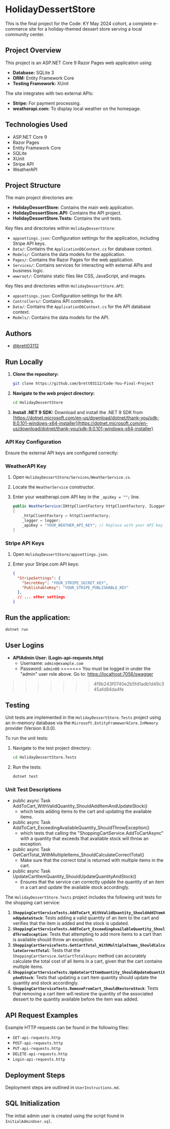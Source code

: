 # **HolidayDessertStore**

This is the final project for the Code: KY May 2024 cohort, a complete e-commerce site for a holiday-themed dessert store serving a local community center.

## **Project Overview**

This project is an ASP.NET Core 9 Razor Pages web application using:

- **Database:** SQLite 3
- **ORM:** Entity Framework Core
- **Testing Framework:** XUnit

The site integrates with two external APIs:

- **Stripe:** For payment processing.
- **weatherapi.com:** To display local weather on the homepage.

## **Technologies Used**

- ASP.NET Core 9
- Razor Pages
- Entity Framework Core
- SQLite
- XUnit
- Stripe API
- WeatherAPI

## **Project Structure**

The main project directories are:

- **HolidayDessertStore:** Contains the main web application.
- **HolidayDessertStore.API:** Contains the API project.
- **HolidayDessertStore.Tests:** Contains the unit tests.

Key files and directories within `HolidayDessertStore`:

- `appsettings.json`: Configuration settings for the application, including Stripe API keys.
- `Data/`: Contains the `ApplicationDbContext.cs` for database context.
- `Models/`: Contains the data models for the application.
- `Pages/`: Contains the Razor Pages for the web application.
- `Services/`: Contains services for interacting with external APIs and business logic.
- `wwwroot/`: Contains static files like CSS, JavaScript, and images.

Key files and directories within `HolidayDessertStore.API`:

- `appsettings.json`: Configuration settings for the API.
- `Controllers/`: Contains API controllers.
- `Data/`: Contains the `ApplicationDbContext.cs` for the API database context.
- `Models/`: Contains the data models for the API.

## **Authors**

- [@brett03112](https://github.com/brett03112)

## **Run Locally**

1. **Clone the repository:**

   ```bash
   git clone https://github.com/brett03112/Code-You-Final-Project
   ```

2. **Navigate to the web project directory:**

   ```bash
   cd HolidayDessertStore
   ```

3. **Install .NET 9 SDK:**
   Download and install the .NET 9 SDK from [https://dotnet.microsoft.com/en-us/download/dotnet/thank-you/sdk-9.0.101-windows-x64-installer](https://dotnet.microsoft.com/en-us/download/dotnet/thank-you/sdk-9.0.101-windows-x64-installer)

### **API Key Configuration**

Ensure the external API keys are configured correctly:

### **WeatherAPI Key**

1. Open `HolidayDessertStore/Services/WeatherService.cs`.
2. Locate the `WeatherService` constructor.
3. Enter your weatherapi.com API key in the `_apiKey = "";` line.

   ```csharp
   public WeatherService(IHttpClientFactory httpClientFactory, ILogger<WeatherService> logger)
   {
       _httpClientFactory = httpClientFactory;
       _logger = logger;
       _apiKey = "YOUR_WEATHER_API_KEY"; // Replace with your API key
   }
   ```

### **Stripe API Keys**

1. Open `HolidayDessertStore/appsettings.json`.
2. Enter your Stripe.com API keys:

   ```json
   {
     "StripeSettings": {
       "SecretKey": "YOUR_STRIPE_SECRET_KEY",
       "PublishableKey": "YOUR_STRIPE_PUBLISHABLE_KEY"
     },
     // ... other settings
   }
   ```

## **Run the application:**

   ```bash
   dotnet run
   ```

## **User Logins**

- **APIAdmin User: (Login-api-requests.http)**
  - Username: `admin@example.com`
  - Password: `admin00`
=======
You must be logged in under the "admin" user role above.
Go to: [https://localhost:7056/swagger](https://localhost:7056/swagger)

>>>>>>> 4f9b243f0740e2b5fd1adb1d49c345afd84da4fe

## Testing

Unit tests are implemented in the `HolidayDessertStore.Tests` project using an in-memory database via the `Microsoft.EntityFrameworkCore.InMemory` provider (Version 8.0.0).

To run the unit tests:

1. Navigate to the test project directory:

   ```bash
   cd HolidayDessertStore.Tests
   ```

2. Run the tests:

   ```bash
   dotnet test
   ```

### Unit Test Descriptions

- public async Task AddToCart_WithValidQuantity_ShouldAddItemAndUpdateStock()
  - which tests adding items to the cart and updating the available items.
- public async Task AddToCart_ExceedingAvailableQuantity_ShouldThrowException()
  - which tests that calling the "ShoppingCartService.AddToCartAsync" with a quantity that exceeds that available stock will throw an exception.
- public async Task GetCartTotal_WithMultipleItems_ShouldCalculateCorrectTotal()
  - Make sure that the correct total is returned with multiple items in the cart.
- public async Task UpdateCartItemQuantity_ShouldUpdateQuantityAndStock()
  - Ensures that the service can correctly update the quantity of an item in a cart and update the available stock accordingly.

The `HolidayDessertStore.Tests` project includes the following unit tests for the shopping cart service:

1. **`ShoppingCartServiceTests.AddToCart_WithValidQuantity_ShouldAddItemAndUpdateStock`**: Tests adding a valid quantity of an item to the cart and verifies that the item is added and the stock is updated.
2. **`ShoppingCartServiceTests.AddToCart_ExceedingAvailableQuantity_ShouldThrowException`**: Tests that attempting to add more items to a cart than is available should throw an exception.
3. **`ShoppingCartServiceTests.GetCartTotal_WithMultipleItems_ShouldCalculateCorrectTotal`**: Tests that the `ShoppingCartService.GetCartTotalAsync` method can accurately calculate the total cost of all items in a cart, given that the cart contains multiple items.
4. **`ShoppingCartServiceTests.UpdateCartItemQuantity_ShouldUpdateQuantityAndStock`**: Tests that updating a cart item quantity should update the quantity and stock accordingly.
5. **`ShoppingCartServiceTests.RemoveFromCart_ShouldRestoreStock`**: Tests that removing a cart item will restore the quantity of the associated dessert to the quantity available before the item was added.

## API Request Examples

Example HTTP requests can be found in the following files:

- `GET-api-requests.http`
- `POST-api-requests.http`
- `PUT-api-requests.http`
- `DELETE-api-requests.http`
- `Login-api-requests.http`

## Deployment Steps

Deployment steps are outlined in `UserInstructions.md`.

## SQL Initialization

The initial admin user is created using the script found in `InitialAdminUser.sql`.

